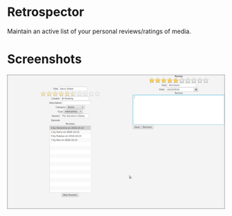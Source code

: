 # Retrospector
Maintain an active list of your personal reviews/ratings of media.

# Screenshots

![screenshot](/screenshots/Media+Review.png)
